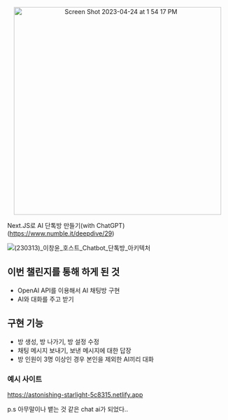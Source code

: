 <p align="center">
<img width="474" alt="Screen Shot 2023-04-24 at 1 54 17 PM" src="https://user-images.githubusercontent.com/32918097/233903125-4ea533bb-2326-49d5-868b-bf55a93e9cdd.png">
</p>



Next.JS로 AI 단톡방 만들기(with ChatGPT) (https://www.numble.it/deepdive/29)

![(230313)_이창윤_호스트_Chatbot_단톡방_아키텍처](https://user-images.githubusercontent.com/32918097/233902166-fe4fea60-d8a6-4e9f-b9e9-05806bab8e8d.png)



## 이번 챌린지를 통해 하게 된 것

* OpenAI API를 이용해서 AI 채팅방 구현
* AI와 대화를 주고 받기

## 구현 기능

* 방 생성, 방 나가기, 방 설정 수정
* 채팅 메시지 보내기, 보낸 메시지에 대한 답장
* 방 인원이 3명 이상인 경우 본인을 제외한 AI끼리 대화


### 예시 사이트
https://astonishing-starlight-5c8315.netlify.app

p.s 아무말이나 뱉는 것 같은 chat ai가 되었다..
